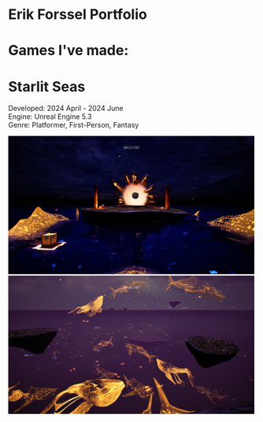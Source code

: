 # Erik Forssel Portfolio 
# Games I've made:

# Starlit Seas
Developed: 2024 April - 2024 June 
<br/>
Engine: Unreal Engine 5.3
<br/>
Genre: Platformer, First-Person, Fantasy

<img src="Images/StarlitSeas1.png" width = 500 /> <img src="Images/StarlitSeas2.png" width = 500  />
